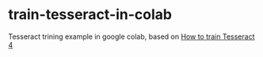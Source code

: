 # train-tesseract-in-colab

Tesseract trining example in google colab, based on [How to train Tesseract 4](https://guiem.medium.com/how-to-train-tesseract-4-ebe5881ff3b7)
